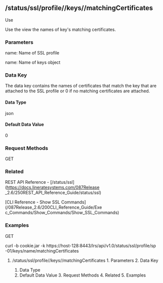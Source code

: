 ## /status/ssl/profile/<name>/keys/<name>/matchingCertificates

Use

Use the view the names of key's matching certificates.

### Parameters

name: Name of SSL profile

name: Name of keys object

### Data Key

The data key contains the names of certificates that match the key that are
attached to the SSL profile or 0 if no matching certificates are attached.

#### Data Type

json

#### Default Data Value

0

### Request Methods

GET

### Related

REST API Reference - [/status/ssl](https://docs.lineratesystems.com/087Release
_2.6/250REST_API_Reference_Guide/status/ssl)

[CLI Reference - Show SSL Commands](/087Release_2.6/200CLI_Reference_Guide/Exe
c_Commands/Show_Commands/Show_SSL_Commands)

### Examples

GET

curl -b cookie.jar -k https://host-128:8443/lrs/api/v1.0/status/ssl/profile/sp
-01/keys/name/matchingCertificates

  1. /status/ssl/profile/<name>/keys/<name>/matchingCertificates
    1. Parameters
    2. Data Key
      1. Data Type
      2. Default Data Value
    3. Request Methods
    4. Related
    5. Examples

